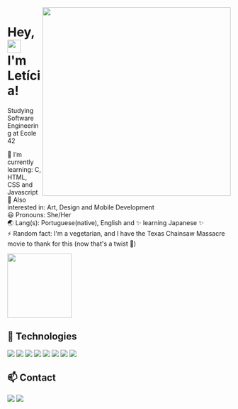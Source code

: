 
<img align="right" height="425em" src="https://user-images.githubusercontent.com/81519349/143610852-a4abc726-0a18-4b9e-8287-55cd316aa6c3.gif"/>
<h1 align="left">Hey, <img src="https://raw.githubusercontent.com/kaueMarques/kaueMarques/master/hi.gif" width="30px"/> I'm Letícia!</h1>

Studying Software Engineering at Ecole 42

🧠 I’m currently learning: C, HTML, CSS and Javascript  
:telescope: Also interested in: Art, Design and Mobile Development  
😃 Pronouns: She/Her  
:earth_asia: Lang(s): Portuguese(native), English and :sparkles: learning Japanese :sparkles:  
⚡️ Random fact: I'm a vegetarian, and I have the Texas Chainsaw Massacre movie to thank for this (now that's a twist :thinking:)      

<div align="left"><img height="145em" src="https://github-readme-stats.vercel.app/api?username=Leticia-Franca&icon_color=b179ed&bg_color=4845a3&text_color=a2ffff&hide_border=true&show_icons=true&title_color=b179ed"/></div>

## :toolbox:&nbsp;Technologies 
<img src="https://img.shields.io/badge/C-8f6de0?style=for-the-badge&logo=c&logoColor=white"/> <img src="https://img.shields.io/badge/HTML5-8f6de0?style=for-the-badge&logo=html5&logoColor=white"/> <img src="https://img.shields.io/badge/CSS3-8f6de0?style=for-the-badge&logo=css3&logoColor=white"/>
<img src="https://img.shields.io/badge/JavaScript-8f6de0?style=for-the-badge&logo=javascript&logoColor=F7DF1E"/>
<img src="https://img.shields.io/badge/Markdown-282045?style=for-the-badge&logo=markdown&logoColor=white"/>
<img src="https://img.shields.io/badge/Inkscape-282045?style=for-the-badge&logo=Inkscape&logoColor=white"/>
<img src="https://img.shields.io/badge/GitHub-282045?style=for-the-badge&logo=github&logoColor=white"/>
<img src="https://img.shields.io/badge/Visual_Studio_Code-4845a3?style=for-the-badge&logo=visual%20studio%20code&logoColor=white"/>

## :mailbox:&nbsp;Contact
<div align="left">
  <a href="mailto:leticiacanum.art@gmail.com" rel="nofollow">
<img src="https://img.shields.io/badge/Gmail-080604?style=for-the-badge&logo=gmail&logoColor=white"></a>
<a href="https://t.me/let_franca" rel="nofollow">
<img src="https://img.shields.io/badge/Telegram-080604?style=for-the-badge&logo=telegram&logoColor=white"></a></div>

